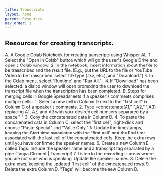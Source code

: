 ```yaml
---
title: Transcripts
layout: home
parent: Resources
nav_order: 1
---
```

## Resources for creating transcripts.

A. A Google Colab Notebook for creating transcripts using Whisper AI. 
    1. Select the "Open in Colab" button which will go the user's Google Drive and open a Colab window.
    2. In the notebook, insert information about the file to be transcribed and the result file. (E.g., put the URL to the file or YouTube Video to be transcribed, select file type (.tsv, etc.), and "Download.")
    3. In the Colab menu, select "Runtime" and "Run All."
     4. If "Download" has been selected, a dialog window will open prompting the user to download the transcript file when the transcription has been completed.
B. Steps for merging cells in Google Spreadsheets if a speaker's comments comprises multiple cells: 
    1. Select a new cell in Column D next to the "first cell" in Column C of a speaker's comments.
    2. Type =concatenate(A1," ",A2," ",A3) replacing A1, A2, and A3 with your desired cell numbers separated by a space " "
    3. Copy the concatenated data in Column D.
    4. To paste the concatenated data in Column C, select the "first cell", right-click and choose "Paste Special" and "Value Only."
    5. Update the timestamps, keeping the Start time associated with the "first cell" and the End time associated with the last cell of the concatenated cells. Keep the extra rows until you have confirmed the speaker names.
    6. Create a new Column E called Tags. Include the speaker name and a transcript tag separated by a pipe (Tanya Clement | Transcript)
    7. Listen to the recording in areas where you are not sure who is speaking. Update the speaker names.
    8. Delete the extra rows, keeping the updated "first cell" of the concatenated rows.
    9. Delete the extra Column D. "Tags" will become the new Column D. 


